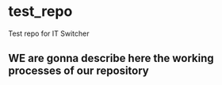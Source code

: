 # test_repo
Test repo for IT Switcher
## WE are gonna describe here the working processes of our repository
